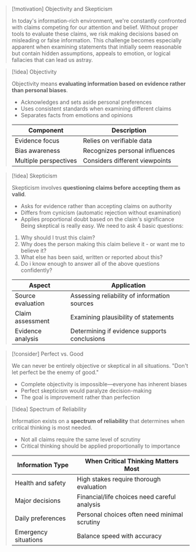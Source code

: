 > [!motivation] Objectivity and Skepticism
> 
> In today's information-rich environment, we're constantly confronted with claims competing for our attention and belief. Without proper tools to evaluate these claims, we risk making decisions based on misleading or false information. This challenge becomes especially apparent when examining statements that initially seem reasonable but contain hidden assumptions, appeals to emotion, or logical fallacies that can lead us astray.

> [!idea] Objectivity
> 
> Objectivity means **evaluating information based on evidence rather than personal biases**.
> 
> - Acknowledges and sets aside personal preferences
> - Uses consistent standards when examining different claims
> - Separates facts from emotions and opinions
> 
> |Component|Description|
> |---|---|
> |Evidence focus|Relies on verifiable data|
> |Bias awareness|Recognizes personal influences|
> |Multiple perspectives|Considers different viewpoints|

> [!idea] Skepticism
> 
> Skepticism involves **questioning claims before accepting them as valid**.
> 
> - Asks for evidence rather than accepting claims on authority
> - Differs from cynicism (automatic rejection without examination)
> - Applies proportional doubt based on the claim's significance
> Being skeptical is really easy. We need to ask 4 basic questions:
> 1. Why should I trust this claim?
> 2. Why does the person making this claim believe it - or want me to believe it?
> 3. What else has been said, written or reported about this?
> 4. Do i know enough to answer all of the above questions confidently? 
> 
> |Aspect|Application|
> |---|---|
> |Source evaluation|Assessing reliability of information sources|
> |Claim assessment|Examining plausibility of statements|
> |Evidence analysis|Determining if evidence supports conclusions|

> [!consider] Perfect vs. Good
> 
> We can never be entirely objective or skeptical in all situations. "Don't let perfect be the enemy of good."
> 
> - Complete objectivity is impossible—everyone has inherent biases
> - Perfect skepticism would paralyze decision-making
> - The goal is improvement rather than perfection

> [!idea] Spectrum of Reliability
> 
> Information exists on a **spectrum of reliability** that determines when critical thinking is most needed.
> 
> - Not all claims require the same level of scrutiny
> - Critical thinking should be applied proportionally to importance
> 
> |Information Type|When Critical Thinking Matters Most|
> |---|---|
> |Health and safety|High stakes require thorough evaluation|
> |Major decisions|Financial/life choices need careful analysis|
> |Daily preferences|Personal choices often need minimal scrutiny|
> |Emergency situations|Balance speed with accuracy|


